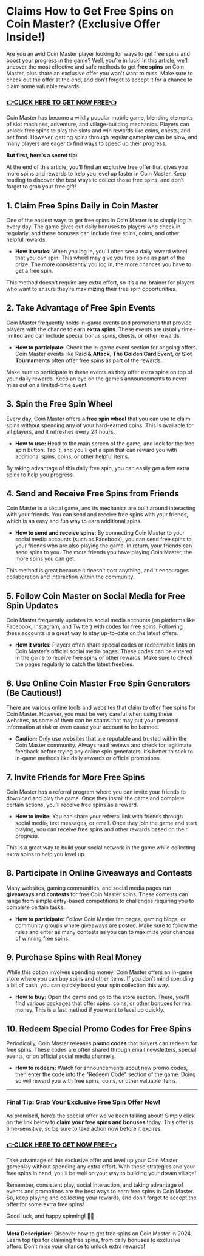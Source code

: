 # Claims How to Get Free Spins on Coin Master? (Exclusive Offer Inside!)

Are you an avid Coin Master player looking for ways to get free spins and boost your progress in the game? Well, you’re in luck! In this article, we'll uncover the most effective and safe methods to get **free spins** on Coin Master, plus share an exclusive offer you won't want to miss. Make sure to check out the offer at the end, and don’t forget to accept it for a chance to claim some valuable rewards.

### [👉CLICK HERE TO GET NOW FREE👈](https://todaylink.site/Coinspins)

Coin Master has become a wildly popular mobile game, blending elements of slot machines, adventure, and village-building mechanics. Players can unlock free spins to play the slots and win rewards like coins, chests, and pet food. However, getting spins through regular gameplay can be slow, and many players are eager to find ways to speed up their progress.

**But first, here’s a secret tip:**

At the end of this article, you’ll find an exclusive free offer that gives you more spins and rewards to help you level up faster in Coin Master. Keep reading to discover the best ways to collect those free spins, and don’t forget to grab your free gift!

## 1. Claim Free Spins Daily in Coin Master

One of the easiest ways to get free spins in Coin Master is to simply log in every day. The game gives out daily bonuses to players who check in regularly, and these bonuses can include free spins, coins, and other helpful rewards.

- **How it works:** When you log in, you'll often see a daily reward wheel that you can spin. This wheel may give you free spins as part of the prize. The more consistently you log in, the more chances you have to get a free spin.

This method doesn’t require any extra effort, so it’s a no-brainer for players who want to ensure they’re maximizing their free spin opportunities.

## 2. Take Advantage of Free Spin Events

Coin Master frequently holds in-game events and promotions that provide players with the chance to earn **extra spins**. These events are usually time-limited and can include special bonus spins, chests, or other rewards.

- **How to participate:** Check the in-game event section for ongoing offers. Coin Master events like **Raid & Attack**, **The Golden Card Event**, or **Slot Tournaments** often offer free spins as part of the rewards.

Make sure to participate in these events as they offer extra spins on top of your daily rewards. Keep an eye on the game’s announcements to never miss out on a limited-time event.

## 3. Spin the Free Spin Wheel

Every day, Coin Master offers a **free spin wheel** that you can use to claim spins without spending any of your hard-earned coins. This is available for all players, and it refreshes every 24 hours.

- **How to use:** Head to the main screen of the game, and look for the free spin button. Tap it, and you'll get a spin that can reward you with additional spins, coins, or other helpful items.

By taking advantage of this daily free spin, you can easily get a few extra spins to help you progress.

## 4. Send and Receive Free Spins from Friends

Coin Master is a social game, and its mechanics are built around interacting with your friends. You can send and receive free spins with your friends, which is an easy and fun way to earn additional spins.

- **How to send and receive spins:** By connecting Coin Master to your social media accounts (such as Facebook), you can send free spins to your friends who are also playing the game. In return, your friends can send spins to you. The more friends you have playing Coin Master, the more spins you can get.

This method is great because it doesn’t cost anything, and it encourages collaboration and interaction within the community.

## 5. Follow Coin Master on Social Media for Free Spin Updates

Coin Master frequently updates its social media accounts (on platforms like Facebook, Instagram, and Twitter) with codes for free spins. Following these accounts is a great way to stay up-to-date on the latest offers.

- **How it works:** Players often share special codes or redeemable links on Coin Master’s official social media pages. These codes can be entered in the game to receive free spins or other rewards. Make sure to check the pages regularly to catch the latest freebies.

## 6. Use Online Coin Master Free Spin Generators (Be Cautious!)

There are various online tools and websites that claim to offer free spins for Coin Master. However, you must be very careful when using these websites, as some of them can be scams that may put your personal information at risk or even cause your account to be banned.

- **Caution:** Only use websites that are reputable and trusted within the Coin Master community. Always read reviews and check for legitimate feedback before trying any online spin generators. It’s better to stick to in-game methods like daily rewards or official promotions.

## 7. Invite Friends for More Free Spins

Coin Master has a referral program where you can invite your friends to download and play the game. Once they install the game and complete certain actions, you’ll receive free spins as a reward.

- **How to invite:** You can share your referral link with friends through social media, text messages, or email. Once they join the game and start playing, you can receive free spins and other rewards based on their progress.

This is a great way to build your social network in the game while collecting extra spins to help you level up.

## 8. Participate in Online Giveaways and Contests

Many websites, gaming communities, and social media pages run **giveaways and contests** for free Coin Master spins. These contests can range from simple entry-based competitions to challenges requiring you to complete certain tasks.

- **How to participate:** Follow Coin Master fan pages, gaming blogs, or community groups where giveaways are posted. Make sure to follow the rules and enter as many contests as you can to maximize your chances of winning free spins.

## 9. Purchase Spins with Real Money

While this option involves spending money, Coin Master offers an in-game store where you can buy spins and other items. If you don’t mind spending a bit of cash, you can quickly boost your spin collection this way.

- **How to buy:** Open the game and go to the store section. There, you’ll find various packages that offer spins, coins, or other bonuses for real money. This is a fast method if you want to level up quickly.

## 10. Redeem Special Promo Codes for Free Spins

Periodically, Coin Master releases **promo codes** that players can redeem for free spins. These codes are often shared through email newsletters, special events, or on official social media channels.

- **How to redeem:** Watch for announcements about new promo codes, then enter the code into the "Redeem Code" section of the game. Doing so will reward you with free spins, coins, or other valuable items.

---

### Final Tip: Grab Your Exclusive Free Spin Offer Now!

As promised, here’s the special offer we’ve been talking about! Simply click on the link below to **claim your free spins and bonuses** today. This offer is time-sensitive, so be sure to take action now before it expires.

### [👉CLICK HERE TO GET NOW FREE👈](https://jackmarkjr.github.io/spins/)

Take advantage of this exclusive offer and level up your Coin Master gameplay without spending any extra effort. With these strategies and your free spins in hand, you'll be well on your way to building your dream village!

Remember, consistent play, social interaction, and taking advantage of events and promotions are the best ways to earn free spins in Coin Master. So, keep playing and collecting your rewards, and don’t forget to accept the offer for some extra free spins!

Good luck, and happy spinning! 🎰🎉

---

**Meta Description:** Discover how to get free spins on Coin Master in 2024. Learn top tips for claiming free spins, from daily bonuses to exclusive offers. Don’t miss your chance to unlock extra rewards!
